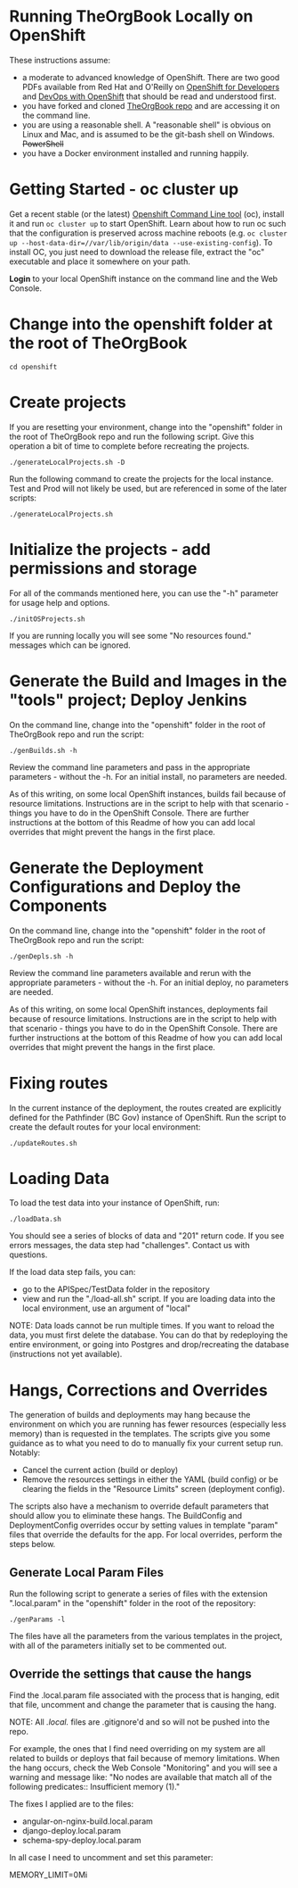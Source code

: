 # Running TheOrgBook Locally on OpenShift

These instructions assume:

* a moderate to advanced knowledge of OpenShift. There are two good PDFs available from Red Hat and O'Reilly on [OpenShift for Developers](https://www.openshift.com/promotions/for-developers.html) and [DevOps with OpenShift](https://www.openshift.com/promotions/devops-with-openshift.html) that should be read and understood first.
* you have forked and cloned [TheOrgBook repo](https://github.com/bcgov/TheOrgBook) and are accessing it on the command line.
* you are using a reasonable shell. A "reasonable shell" is obvious on Linux and Mac, and is assumed to be the git-bash shell on Windows. ~~PowerShell~~
* you have a Docker environment installed and running happily.

# Getting Started - oc cluster up

Get a recent stable (or the latest) [Openshift Command Line tool](https://github.com/openshift/origin/releases) (oc), install it and run ```oc cluster up``` to start OpenShift. Learn about how to run oc such that the configuration is preserved across machine reboots (e.g. ```oc cluster up --host-data-dir=//var/lib/origin/data --use-existing-config```). To install OC, you just need to download the release file, extract the "oc" executable and place it somewhere on your path.

**Login** to your local OpenShift instance on the command line and the Web Console.

# Change into the openshift folder at the root of TheOrgBook

```
cd openshift
```

# Create projects

If you are resetting your environment, change into the "openshift" folder in the root of TheOrgBook repo and run the following script.  Give this operation a bit of time to complete before recreating the projects.

```
./generateLocalProjects.sh -D
```

Run the following command to create the projects for the local instance. Test and Prod will not likely be used, but are referenced in some of the later scripts:

```
./generateLocalProjects.sh
```

# Initialize the projects - add permissions and storage

For all of the commands mentioned here, you can use the "-h" parameter for usage help and options.

```
./initOSProjects.sh
```

If you are running locally you will see some "No resources found." messages which can be ignored.

# Generate the Build and Images in the "tools" project; Deploy Jenkins

On the command line, change into the "openshift" folder in the root of TheOrgBook repo and run the script:

```
./genBuilds.sh -h
```

Review the command line parameters and pass in the appropriate parameters - without the -h.  For an initial install, no parameters are needed.

As of this writing, on some local OpenShift instances, builds fail because of resource limitations. Instructions are in the script to help with that scenario - things you have to do in the OpenShift Console. There are further instructions at the bottom of this Readme of how you can add local overrides that might prevent the hangs in the first place.

# Generate the Deployment Configurations and Deploy the Components

On the command line, change into the "openshift" folder in the root of TheOrgBook repo and run the script:

```
./genDepls.sh -h
```

Review the command line parameters available and rerun with the appropriate parameters - without the -h. For an initial deploy, no parameters are needed.

As of this writing, on some local OpenShift instances, deployments fail because of resource limitations. Instructions are in the script to help with that scenario - things you have to do in the OpenShift Console. There are further instructions at the bottom of this Readme of how you can add local overrides that might prevent the hangs in the first place.

# Fixing routes

In the current instance of the deployment, the routes created are explicitly defined for the Pathfinder (BC Gov) instance of OpenShift. Run the script to create the default routes for your local environment:

```
./updateRoutes.sh
```

# Loading Data

To load the test data into your instance of OpenShift, run:

```
./loadData.sh
```

You should see a series of blocks of data and "201" return code. If you see errors messages, the data step had "challenges". Contact us with questions.

If the load data step fails, you can:

- go to the APISpec/TestData folder in the repository
- view and run the "./load-all.sh" script. If you are loading data into the local environment, use an argument of "local"

NOTE: Data loads cannot be run multiple times. If you want to reload the data, you must first delete the database. You can do that by redeploying the entire environment, or going into Postgres and drop/recreating the database (instructions not yet available).

# Hangs, Corrections and Overrides

The generation of builds and deployments may hang because the environment on which you are running has fewer resources (especially less memory) than is requested in the templates. The scripts give you some guidance as to what you need to do to manually fix your current setup run. Notably:

* Cancel the current action (build or deploy)
* Remove the resources settings in either the YAML (build config) or be clearing the fields in the "Resource Limits" screen (deployment config).

The scripts also have a mechanism to override default parameters that should allow you to eliminate these hangs. The BuildConfig and DeploymentConfig overrides occur by setting values in template "param" files that override the defaults for the app. For local overrides, perform the steps below.

## Generate Local Param Files

Run the following script to generate a series of files with the extension ".local.param" in the "openshift" folder in the root of the repository:

```
./genParams -l
```

The files have all the parameters from the various templates in the project, with all of the parameters initially set to be commented out.

## Override the settings that cause the hangs

Find the .local.param file associated with the process that is hanging, edit that file, uncomment and change the parameter that is causing the hang.

NOTE: All *.local.* files are .gitignore'd and so will not be pushed into the repo.

For example, the ones that I find need overriding on my system are all related to builds or deploys that fail because of memory limitations. When the hang occurs, check the Web Console "Monitoring" and you will see a warning and message like: "No nodes are available that match all of the following predicates:: Insufficient memory (1)."

The fixes I applied are to the files:

* angular-on-nginx-build.local.param
* django-deploy.local.param
* schema-spy-deploy.local.param

In all case I need to uncomment and set this parameter:

MEMORY_LIMIT=0Mi
